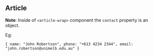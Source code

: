 ## Article

**Note**: Inside of `<article-wrap>` component the `contact` property is an object.

Eg:

`{ name: "John Robertson", phone: "+613 4234 2344", email: "john.robertson@unimelb.edu.au" }`
